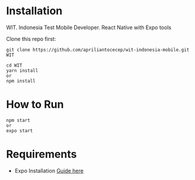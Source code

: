 # Installation
WIT. Indonesia Test Mobile Developer.
React Native with Expo tools

Clone this repo first:
```
git clone https://github.com/apriliantocecep/wit-indonesia-mobile.git WIT
```

```
cd WIT
yarn install
or
npm install
```

# How to Run
```
npm start
or
expo start
```

# Requirements
- Expo Installation [Guide here](https://docs.expo.io/versions/v32.0.0/introduction/installation/)

